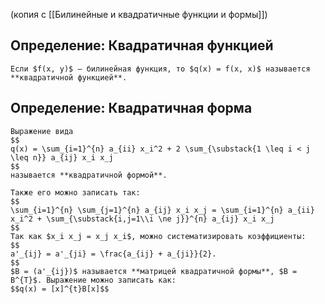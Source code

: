 (копия с [[Билинейные и квадратичные функции и формы]])
## Определение: Квадратичная функцией
```spoiler-markdown
Если $f(x, y)$ — билинейная функция, то $q(x) = f(x, x)$ называется **квадратичной функцией**.
```

## Определение: Квадратичная форма
```spoiler-markdown
Выражение вида
$$
q(x) = \sum_{i=1}^{n} a_{ii} x_i^2 + 2 \sum_{\substack{1 \leq i < j \leq n}} a_{ij} x_i x_j
$$
называется **квадратичной формой**.

Также его можно записать так:
$$
\sum_{i=1}^{n} \sum_{j=1}^{n} a_{ij} x_i x_j = \sum_{i=1}^{n} a_{ii} x_i^2 + \sum_{\substack{i,j=1\\i \ne j}}^{n} a_{ij} x_i x_j
$$
Так как $x_i x_j = x_j x_i$, можно систематизировать коэффициенты:
$$
a'_{ij} = a'_{ji} = \frac{a_{ij} + a_{ji}}{2}.
$$
$B = (a'_{ij})$ называется **матрицей квадратичной формы**, $B = B^{T}$. Выражение можно записать как:
$$q(x) = [x]^{t}B[x]$$
```
